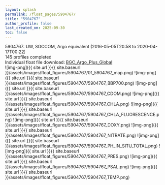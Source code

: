 ```yaml
---
layout: splash
permalink: /float_pages/5904767/
title: "5904767"
author_profile: false
last_created_on: 2025-09-30
toc: false
---
```

 
5904767: UW, SOCCOM, Argo equivalent (2016-05-05T20:58 to 2020-04-17T00:22)\
145 profiles completed\
Individual float file download: [BGC_Argo_Plus_Global](https://ftp.soest.hawaii.edu/bgc_argo_plus/Individual_Floats/outliers_removed/5904767_Sprof_processed.nc)\
![img-png]({{ site.url }}{{ site.baseurl }}/assets/images/float_figures/5904767/01_5904767_map.png)
![img-png]({{ site.url }}{{ site.baseurl }}/assets/images/float_figures/5904767/5904767_BBP700.png)
![img-png]({{ site.url }}{{ site.baseurl }}/assets/images/float_figures/5904767/5904767_CDOM.png)
![img-png]({{ site.url }}{{ site.baseurl }}/assets/images/float_figures/5904767/5904767_CHLA.png)
![img-png]({{ site.url }}{{ site.baseurl }}/assets/images/float_figures/5904767/5904767_CHLA_FLUORESCENCE.png)
![img-png]({{ site.url }}{{ site.baseurl }}/assets/images/float_figures/5904767/5904767_DOXY.png)
![img-png]({{ site.url }}{{ site.baseurl }}/assets/images/float_figures/5904767/5904767_NITRATE.png)
![img-png]({{ site.url }}{{ site.baseurl }}/assets/images/float_figures/5904767/5904767_PH_IN_SITU_TOTAL.png)
![img-png]({{ site.url }}{{ site.baseurl }}/assets/images/float_figures/5904767/5904767_PRES.png)
![img-png]({{ site.url }}{{ site.baseurl }}/assets/images/float_figures/5904767/5904767_PSAL.png)
![img-png]({{ site.url }}{{ site.baseurl }}/assets/images/float_figures/5904767/5904767_TEMP.png)
